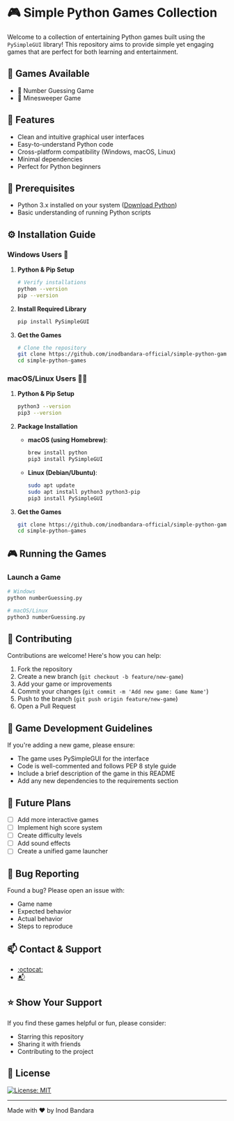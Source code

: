 # 🎮 Simple Python Games Collection
Welcome to a collection of entertaining Python games built using the `PySimpleGUI` library! This repository aims to provide simple yet engaging games that are perfect for both learning and entertainment.

## 🎯 Games Available
- 🎲 Number Guessing Game
- 🎲 Minesweeper Game

## 🌟 Features
- Clean and intuitive graphical user interfaces
- Easy-to-understand Python code
- Cross-platform compatibility (Windows, macOS, Linux)
- Minimal dependencies
- Perfect for Python beginners

## 🔧 Prerequisites
- Python 3.x installed on your system ([Download Python](https://www.python.org/downloads/))
- Basic understanding of running Python scripts

## ⚙️ Installation Guide

### Windows Users :file_folder:
1. **Python & Pip Setup**
   ```bash
   # Verify installations
   python --version
   pip --version
   ```

2. **Install Required Library**
   ```bash
   pip install PySimpleGUI
   ```

3. **Get the Games**
   ```bash
   # Clone the repository
   git clone https://github.com/inodbandara-official/simple-python-games.git
   cd simple-python-games
   ```

### macOS/Linux Users 🍎🐧
1. **Python & Pip Setup**
   ```bash
   python3 --version
   pip3 --version
   ```

2. **Package Installation**
   - **macOS (using Homebrew)**:
     ```bash
     brew install python
     pip3 install PySimpleGUI
     ```
   - **Linux (Debian/Ubuntu)**:
     ```bash
     sudo apt update
     sudo apt install python3 python3-pip
     pip3 install PySimpleGUI
     ```

3. **Get the Games**
   ```bash
   git clone https://github.com/inodbandara-official/simple-python-games.git
   cd simple-python-games
   ```

## 🎮 Running the Games

### Launch a Game
```bash
# Windows
python numberGuessing.py

# macOS/Linux
python3 numberGuessing.py
```

## 🤝 Contributing
Contributions are welcome! Here's how you can help:
1. Fork the repository
2. Create a new branch (`git checkout -b feature/new-game`)
3. Add your game or improvements
4. Commit your changes (`git commit -m 'Add new game: Game Name'`)
5. Push to the branch (`git push origin feature/new-game`)
6. Open a Pull Request

## 📝 Game Development Guidelines
If you're adding a new game, please ensure:
- The game uses PySimpleGUI for the interface
- Code is well-commented and follows PEP 8 style guide
- Include a brief description of the game in this README
- Add any new dependencies to the requirements section

## 🎯 Future Plans
- [ ] Add more interactive games
- [ ] Implement high score system
- [ ] Create difficulty levels
- [ ] Add sound effects
- [ ] Create a unified game launcher

## 🐛 Bug Reporting
Found a bug? Please open an issue with:
- Game name
- Expected behavior
- Actual behavior
- Steps to reproduce

## 📫 Contact & Support
- [:octocat:](https://github.com/inodbandara-official)
- [:mailbox_with_mail:](in.banu.ban@gmail.com)

## ⭐ Show Your Support
If you find these games helpful or fun, please consider:
- Starring this repository
- Sharing it with friends
- Contributing to the project

## 📜 License
[![License: MIT](https://img.shields.io/badge/License-MIT-yellow.svg)](https://opensource.org/licenses/MIT)

---
Made with ❤️ by Inod Bandara
